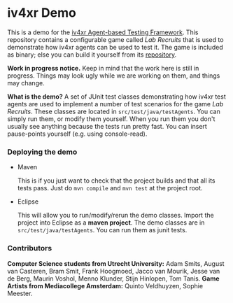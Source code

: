 # iv4xr Demo

This is a demo for the [iv4xr Agent-based Testing Framework](https://github.com/iv4xr-project/aplib). This repository contains
a configurable game called _Lab Recruits_ that is used to demonstrate how iv4xr agents
can be used to test it. The game is included as binary; else you can build it yourself
from its [repository](https://github.com/iv4xr-project/labrecruits).

**Work in progress notice.** Keep in mind that the work here is still in progress. Things may look ugly while we are working on them, and things may change.

**What is the demo?** A set of JUnit test classes demonstrating how iv4xr test agents are used to implement a number of test scenarios for the game _Lab Recruits_. These classes are located in `src/test/java/testAgents`. You can simply run them, or modify them yourself. When you run them you don't usually see anything because the tests run pretty fast. You can insert pause-points yourself (e.g. using console-read).

### Deploying the demo

* Maven

   This is if you just want to check that the project builds and that all its tests pass.
   Just do `mvn compile` and `mvn test` at the project root.

* Eclipse

   This will allow you to run/modify/rerun the demo classes. Import the project into Eclipse as a **maven project**. The demo classes are in `src/test/java/testAgents`. You can run them as junit tests.

### Contributors

**Computer Science students from Utrecht University:**
Adam Smits,
August van Casteren,
Bram Smit,
Frank Hoogmoed,
Jacco van Mourik,
Jesse van de Berg,
Maurin Voshol,
Menno Klunder,
Stijn Hinlopen,
Tom Tanis.
**Game Artists from Mediacollege Amsterdam:**
Quinto Veldhuyzen,
Sophie Meester.
